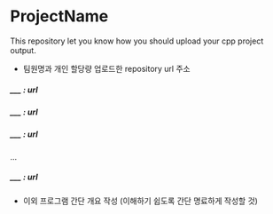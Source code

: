# ProjectName
This repository let you know how you should upload your cpp project output.


* 팀원명과 개인 할당량 업로드한 repository url 주소
##### ___ : url
##### ___ : url 
##### ___ : url
 ...
##### ___ : url

* 이외 프로그램 간단 개요 작성 (이해하기 쉽도록 간단 명료하게 작성할 것)
